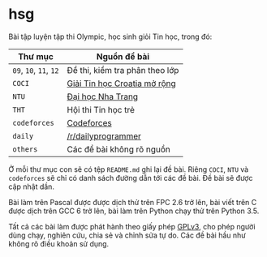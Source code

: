 # hsg

Bài tập luyện tập thi Olympic, học sinh giỏi Tin học, trong đó:

|         Thư mục        |           Nguồn đề bài            |
| ---------------------- | --------------------------------- |
| `09`, `10`, `11`, `12` | Đề thi, kiểm tra phân theo lớp    |
| `COCI`                 | [Giải Tin học Croatia mở rộng][0] |
| `NTU`                  | [Đại học Nha Trang][1]            |
| `THT`                  | Hội thi Tin học trẻ               |
| `codeforces`           | [Codeforces][2]                   |
| `daily`                | [/r/dailyprogrammer][3]           |
| `others`               | Các đề bài không rõ nguồn         |

[0]: http://www.hsin.hr/coci/
[1]: http://laptrinh.ntu.edu.vn/
[2]: http://codeforces.com/
[3]: https://www.reddit.com/r/dailyprogrammer

Ở mỗi thư mục con sẽ có tệp `README.md` ghi lại đề bài. Riêng `COCI`, `NTU` và
`codeforces` sẽ chỉ có danh sách đường dẫn tới các đề bài. Đề bài sẽ được cập
nhật dần.

Bài làm trên Pascal được được dịch thử trên FPC 2.6 trở lên, bài viết trên C
được dịch trên GCC 6 trở lên, bài làm trên Python chạy thử trên Python 3.5.

Tất cả các bài làm được phát hành theo giấy phép [GPLv3](LICENSE), cho phép
người dùng chạy, nghiên cứu, chia sẻ và chỉnh sửa tự do. Các đề bài hầu như
không rõ điều khoản sử dụng.
